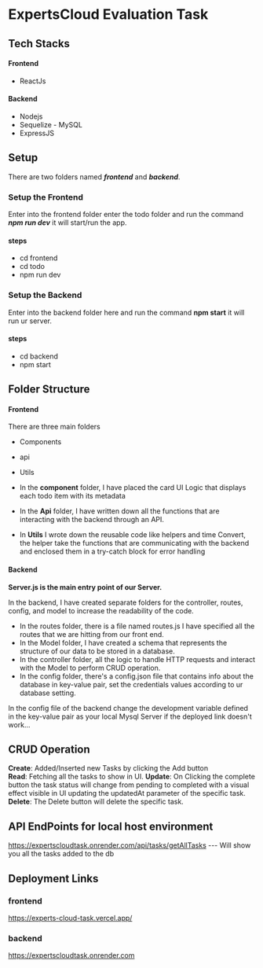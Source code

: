 # ExpertsCloud Evaluation Task
## Tech Stacks
#### Frontend
- ReactJs
#### Backend 
- Nodejs
- Sequelize - MySQL
- ExpressJS

## Setup 

There are two folders named **_frontend_**  and **_backend_**. 

### Setup the Frontend

Enter into the frontend folder enter the todo folder and run the command **_npm run dev_** it will start/run the app.
#### **steps**
- cd frontend
- cd todo
- npm run dev

### Setup the Backend

Enter into the backend folder here and run the command **npm start** it will run ur server.
#### **steps**
- cd backend
- npm start

## Folder Structure

#### Frontend

There are three main folders 
- Components
- api
- Utils

- In the **component** folder, I have placed the card UI Logic that displays each todo item with its metadata 

- In the **Api** folder, I have written down all the functions that are interacting with the backend through an API.

- In **Utils** I wrote down the reusable code like helpers and time Convert, the helper take the
functions that are communicating with the backend and enclosed them in a try-catch block for error handling


#### Backend

**Server.js is the main entry point of our Server.**

In the backend, I have created separate folders for the controller, routes, config, and model to increase the readability of the code. 

- In the routes folder, there is a file named routes.js I have specified all the routes that we are hitting from our front end.
- In the Model folder, I have created a schema that represents the structure of our data to be stored in a database.
- In the controller folder, all the logic to handle HTTP requests and interact with the Model to perform CRUD operation.
- In the config folder, there's a config.json file that contains info about the database in key-value pair, set the credentials values according to ur database setting.

In the config file of the backend change the development variable defined in the key-value pair as your local Mysql Server if the deployed link doesn't work...
## CRUD Operation

**Create**: Added/Inserted new Tasks by clicking the Add button  
**Read**: Fetching all the tasks to show in UI.
**Update**: On Clicking the complete button the task status will change from pending to completed with a visual effect visible in UI updating the updatedAt parameter of the specific task.
**Delete**: The Delete button will delete the specific task.

## API EndPoints for local host environment

https://expertscloudtask.onrender.com/api/tasks/getAllTasks --- Will show you all the tasks added to the db

## Deployment Links

### frontend

https://experts-cloud-task.vercel.app/

### backend

https://expertscloudtask.onrender.com







